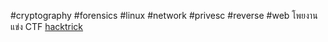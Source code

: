 #cryptography #forensics #linux #network #privesc #reverse #web 
โพยงานแข่ง CTF
[hacktrick](https://book.hacktricks.wiki/en/index.html)